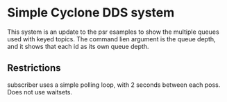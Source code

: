 # Simple Cyclone DDS system
This system is an update to the psr esamples to show  the multiple queues used with keyed topics.
The command lien argument is the queue depth, and it shows that each id as its own queue depth.

## Restrictions

subscriber uses a simple polling loop, with 2 seconds between each poss. Does not use waitsets.
